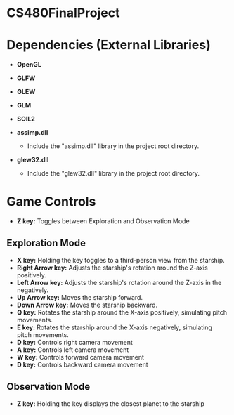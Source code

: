 # CS480FinalProject

# Dependencies (External Libraries)

- **OpenGL**

- **GLFW**

- **GLEW**

- **GLM**

- **SOIL2**

- **assimp.dll**
  - Include the "assimp.dll" library in the project root directory.

- **glew32.dll**
  - Include the "glew32.dll" library in the project root directory.

# Game Controls

- **Z key:** Toggles between Exploration and Observation Mode

## Exploration Mode

- **X key:** Holding the key toggles to a third-person view from the starship.
- **Right Arrow key:** Adjusts the starship's rotation around the Z-axis positively.
- **Left Arrow key:** Adjusts the starship's rotation around the Z-axis in the negatively.
- **Up Arrow key:** Moves the starship forward.
- **Down Arrow key:** Moves the starship backward.
- **Q key:** Rotates the starship around the X-axis positively, simulating pitch movements.
- **E key:** Rotates the starship around the X-axis negatively, simulating pitch movements.
- **D key:** Controls right camera movement
- **A key:** Controls left camera movement
- **W key:** Controls forward camera movement
- **D key:** Controls backward camera movement

## Observation Mode

- **Z key:** Holding the key displays the closest planet to the starship

